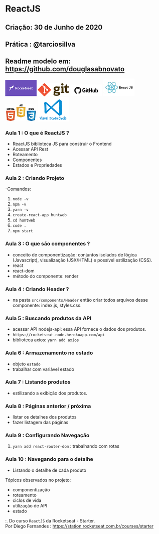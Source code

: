 # ReactJS

## Criação: 30 de Junho de 2020
## Prática : @tarciosillva

## Readme modelo em: https://github.com/douglasabnovato

![Rocketseat](/images/logo-rocketseat.png)
![Git](/images/logo-git.png)
![GitHub](/images/logo-github.png)
![React JS](/images/logo-reactjs.jpg)
![HTML-CSS-JS](/images/logo-html-css-js.jpeg)
![VSCode](/images/logo-VSCode.png)

### Aula 1 : O que é ReactJS ?

- ReactJS biblioteca JS para construir o Frontend
- Acessar API Rest
- Roteamento
- Componentes
- Estados e Propriedades

### Aula 2 : Criando Projeto

-Comandos:

1. `node -v`
2. `npm -v`
3. `yarn -v`
4. `create-react-app huntweb`
5. `cd huntweb`
6. `code .`
7. `npm start`

### Aula 3 : O que são componentes ?

- conceito de componentização: conjuntos isolados de lógica (Javascript), visualização (JSX/HTML) e possível estilização (CSS).
- react
- react-dom 
- método do componente: render

### Aula 4 : Criando Header ?

- na pasta `src/components/Header` então criar todos arquivos desse componente: index.js, styles.css.

### Aula 5 : Buscando produtos da API 

- acessar API nodejs-api: essa API fornece o dados dos produtos.
- `https://rocketseat-node.herokuapp.com/api`
- biblioteca axios: `yarn add axios`

### Aula 6 : Armazenamento no estado

- objeto `estado`
- trabalhar com variável estado

### Aula 7 : Listando produtos

- estilizando a exibição dos produtos.

### Aula 8 : Páginas anterior / próxima

- listar os detalhes dos produtos
- fazer listagem das páginas 

### Aula 9 : Configurando Navegação

1. `yarn add react-router-dom` : trabalhando com rotas

### Aula 10 : Navegando para o detalhe

- Listando o detalhe de cada produto

Tópicos observados no projeto:
- componentização
- roteamento
- ciclos de vida
- utilização de API
- estado

:. Do curso `ReactJS` da Rocketseat - Starter. <br>
Por Diego Fernandes : https://station.rocketseat.com.br/courses/starter